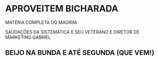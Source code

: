 # APROVEITEM BICHARADA 
MATÉRIA COMPLETA DO MAGRIM

SAUDAÇÕES DA SISTEMÁTICA E SEU VETERANO E DIRETOR DE MARKETING GABRIEL

## BEIJO NA BUNDA E ATÉ SEGUNDA (QUE VEM!)
